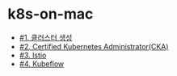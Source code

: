 # k8s-on-mac

* [#1. 클러스터 생성](https://github.com/gnosia93/k8s-on-mac/blob/main/tutorial/k8s-setup.md)
* [#2. Certified Kubernetes Administrator(CKA)](https://github.com/gnosia93/k8s-on-mac/blob/main/tutorial/k8s-op.md)
* [#3. Istio](https://github.com/gnosia93/k8s-on-mac/blob/main/tutorial/k8s-istio.md)
* [#4. Kubeflow](https://github.com/gnosia93/k8s-on-mac/blob/main/tutorial/k8s-kubeflow.md)

